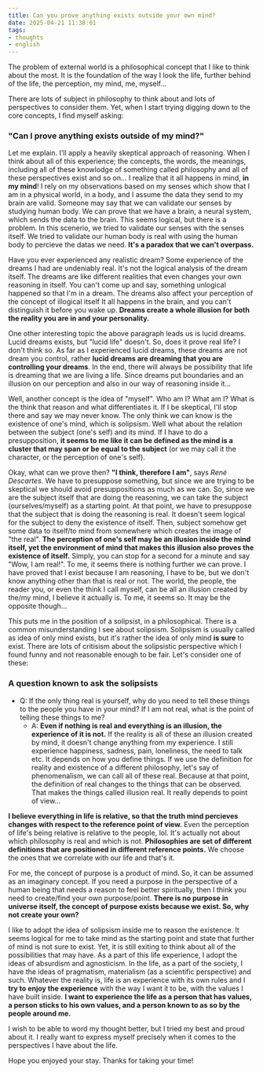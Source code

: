 ```yaml
---
title: Can you prove anything exists outside your own mind?
date: 2025-04-21 11:38:01
tags:
- thoughts
- english
---
```

The problem of external world is a philosophical concept that I like to think about the most. It is the foundation of the way I look the life, further behind of the life, the perception, my mind, me, myself... 

There are lots of subject in philosophy to think about and lots of perspectives to consider them. Yet, when I start trying digging down to the core concepts, I find myself asking:

### **"Can I prove anything exists outside of my mind?"**

Let me explain. I'll apply a heavily skeptical approach of reasoning. When I think about all of this experience; the concepts, the words, the meanings, including all of these knowlodge of something called philosophy and all of these perspectives exist and so on... I realize that it all happens in mind, **in my mind**! I rely on my observations based on my senses which show that I am in a physical world, in a body, and I assume the data they send to my brain are valid. Someone may say that we can validate our senses by studying human body. We can prove that we have a brain, a neural system, which sends the data to the brain. This seems logical, but there is a problem. In this scenerio, we tried to validate our senses with the senses itself. We tried to validate our human body is real with using the human body to percieve the datas we need. **It's a paradox that we can't overpass.**

Have you ever experienced any realistic dream? Some experience of the dreams I had are undeniably real. It's not the logical analysis of the dream itself. The dreams are like different realities that even changes your own reasoning in itself. You can't come up and say, something unlogical happened so that I'm in a dream. The dreams also affect your perception of the concept of illogical itself It all happens in the brain, and you can't distinguish it before you wake up. **Dreams create a whole illusion for both the reality you are in and your personality.**

 One other interesting topic the above paragraph leads us is lucid dreams. Lucid dreams exists, but "lucid life" doesn't. So, does it prove real life? I don't think so. As far as I experienced lucid dreams, these dreams are not dream you control, rather **lucid dreams are dreaming that you are controlling your dreams**. In the end, there will always be possibility that life is dreaming that we are living a life. Since dreams put boundaries and an illusion on our perception and also in our way of reasoning inside it...

Well, another concept is the idea of "myself". Who am I? What am I? What is the think that reason and what differentiates it. If I be skeptical, I'll stop there and say we may never know. The only think we can know is the existence of one's mind, which is solipsism. Well what about the relation between the subject (one's self) and its mind. If I have to do a presupposition, **it seems to me like it can be defined as the mind is a cluster that may span or be equal to the subject** (or we may call it the character, or the perception of one's self).

Okay, what can we prove then? **"I think, therefore I am"**, says _René Descartes_. We have to presuppose something, but since we are trying to be skeptical we should avoid presuppositions as much as we can. So, since we are the subject itself that are doing the reasoning, we can take the subject (ourselves/myself) as a starting point. At that point, we have to presuppose that the subject that is doing the reasoning is real. It doesn't seem logical for the subject to deny the existence of itself. Then, subject somehow get some data to itself/to mind from somewhere which creates the image of "the real". **The perception of one's self may be an illusion inside the mind itself, yet the environment of mind that makes this illusion also proves the existence of itself.** Simply, you can stop for a second for a minute and say "Wow, I am real!". To me, it seems there is nothing further we can prove. I have proved that I exist because I am reasoning, I have to be, but we don't know anything other than that is real or not. The world, the people, the reader you, or even the think I call myself, can be all an illusion created by the/my mind, I believe it actually is. To me, it seems so. It may be the opposite though...

This puts me in the position of a solipsist, in a philosophical. There is a common misunderstanding I see about solipsism. Solipsism is usually called as idea of only mind exists, but it's rather the idea of only mind **is sure** to exist. There are lots of critisism about the solipsistic perspective which I found funny and not reasonable enough to be fair. Let's consider one of these:

### A question known to ask the solipsists

- Q: If the only thing real is yourself, why do you need to tell these things to the people you have in your mind? If I am not real, what is the point of telling these things to me?
    - A: **Even if nothing is real and everything is an illusion, the experience of it is not.** If the reality is all of these an illusion created by mind, it doesn't change anything from my experience. I still experience happiness, sadness, pain, loneliness, the need to talk etc. It depends on how you define things. If we use the definition for reality and existence of a different philosophy, let's say of phenomenalism, we can call all of these real. Because at that point, the definition of real changes to the things that can be observed. That makes the things called illusion real. It really depends to point of view...

**I believe everything in life is relative, so that the truth mind percieves changes with respect to the reference point of view.** Even the perception of life's being relative is relative to the people, lol. It's actually not about which philosophy is real and which is not. **Philosophies are set of different definitions that are positioned in different reference points.** We choose the ones that we correlate with our life and that's it.

For me, the concept of purpose is a product of mind. So, it can be assumed as an imaginary concept. If you need a purpose in the perspective of a human being that needs a reason to feel better spiritually, then I think you need to create/find your own purpose/point. **There is no purpose in universe itself, the concept of purpose exists because we exist. So, why not create your own?**

I like to adopt the idea of solipsism inside me to reason the existence. It seems logical for me to take mind as the starting point and state that further of mind is not sure to exist. Yet, it is still exiting to think about all of the possibilities that may have. As a part of this life experience, I adopt the ideas of absurdism and agnosticism. In the life, as a part of the society, I have the ideas of pragmatism, materialism (as a scientific perspective) and such. Whatever the reality is, life is an experience with its own rules and I **try to enjoy the experience** with the way I want it to be, with the values I have built inside. **I want to experience the life as a person that has values, a person sticks to his own values, and a person known to as so by the people around me.**

I wish to be able to word my thought better, but I tried my best and proud about it. I really want to express myself precisely when it comes to the perspectives I have about the life. 

Hope you enjoyed your stay. Thanks for taking your time!

